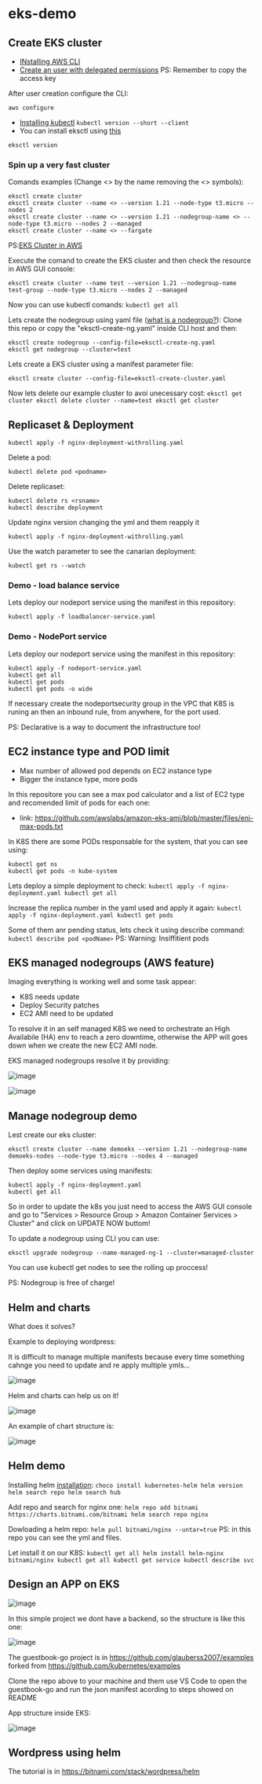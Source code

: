 # eks-demo

## Create EKS cluster
- [INstalling AWS CLI](https://docs.aws.amazon.com/cli/latest/userguide/cli-chap-install.html)
- [Create an user with delegated permissions](https://docs.aws.amazon.com/IAM/latest/UserGuide/id_users_create.html)
PS: Remember to copy the access key

After user creation configure the CLI:
````
aws configure
````
- [Installing kubectl](https://docs.aws.amazon.com/eks/latest/userguide/install-kubectl.html)
``
kubectl version --short --client
``
- You can install eksctl using [this](https://docs.aws.amazon.com/eks/latest/userguide/eksctl.html)
````
eksctl version
````
### Spin up a very fast cluster
Comands examples (Change <> by the name removing the <> symbols):
````
eksctl create cluster
eksctl create cluster --name <> --version 1.21 --node-type t3.micro --nodes 2
eksctl create cluster --name <> --version 1.21 --nodegroup-name <> --node-type t3.micro --nodes 2 --managed
eksctl create cluster --name <> --fargate
````
PS:[EKS Cluster in AWS](https://docs.aws.amazon.com/eks/latest/userguide/create-cluster.html)

Execute the comand to create the EKS cluster and then check the resource in AWS GUI console:
````
eksctl create cluster --name test --version 1.21 --nodegroup-name test-group --node-type t3.micro --nodes 2 --managed
````

Now you can use kubectl comands:
``
kubectl get all
``

Lets create the nodegroup using yaml file ([what is a nodegroup?](https://www.pulumi.com/blog/day-2-kubernetes-migrating-eks-nodegroups-with-zero-downtime)):
Clone this repo or copy the "eksctl-create-ng.yaml" inside CLI host and then:
````
eksctl create nodegroup --config-file=eksctl-create-ng.yaml
eksctl get nodegroup --cluster=test
````

Lets create a EKS cluster using a manifest parameter file:
````
eksctl create cluster --config-file=eksctl-create-cluster.yaml
````

Now lets delete our example cluster to avoi unecessary cost:
``
eksctl get cluster
eksctl delete cluster --name=test
eksctl get cluster
``

## Replicaset & Deployment
````
kubectl apply -f nginx-deployment-withrolling.yaml
````

Delete a pod:
````
kubectl delete pod <podname>
````

Delete replicaset:
````
kubectl delete rs <rsname>
kubectl describe deployment
````

Update nginx version changing the yml and them reapply it
````
kubectl apply -f nginx-deployment-withrolling.yaml
````

Use the watch parameter to see the canarian deployment:
````
kubectl get rs --watch
````

### Demo - load balance service

Lets deploy our nodeport service using the manifest in this repository:
````
kubectl apply -f loadbalancer-service.yaml
````

### Demo - NodePort service

Lets deploy our nodeport service using the manifest in this repository:
````
kubectl apply -f nodeport-service.yaml
kubectl get all
kubectl get pods
kubectl get pods -o wide
````

If necessary create the nodeportsecurity group in the VPC that K8S is runing an then an inbound rule, from anywhere, for the port used.

PS: Declarative is a way to document the infrastructure too!

## EC2 instance type and POD limit

- Max number of allowed pod depends on EC2 instance type
- Bigger the instance type, more pods

In this repositore you can see a max pod calculator and a list of EC2 type and recomended limit of pods for each one:

- link: https://github.com/awslabs/amazon-eks-ami/blob/master/files/eni-max-pods.txt

In K8S there are some PODs responsable for the system, that you can see using:
````
kubectl get ns
kubectl get pods -n kube-system
````
Lets deploy a simple deployment to check:
``
kubectl apply -f nginx-deployment.yaml
kubectl get all
``

Increase the replica number in the yaml used and apply it again:
``
kubectl apply -f nginx-deployment.yaml
kubectl get pods
``

Some of them anr pending status, lets check it using describe command:
``
kubectl describe pod <podName>
``
PS: Warning: Insiffitient pods

## EKS managed nodegroups (AWS feature)

Imaging everything is working well and some task appear:
- K8S needs update
- Deploy Security patches
- EC2 AMI need to be updated

To resolve it in an self managed K8S we need to orchestrate an High Availabile (HA) env to reach a zero downtime, otherwise the APP will goes down when we create the new EC2 AMI node.

EKS managed nodegroups resolve it by providing:

![image](https://user-images.githubusercontent.com/22028539/129732351-2bae65e3-d192-4030-b8c2-d201833ef792.png)

![image](https://user-images.githubusercontent.com/22028539/129732743-118d8286-1cfb-42e0-bd65-e1b312a9ed3f.png)

## Manage nodegroup demo

Lest create our eks cluster:
````
eksctl create cluster --name demoeks --version 1.21 --nodegroup-name demoeks-nodes --node-type t3.micro --nodes 4 --managed
````

Then deploy some services using manifests:
````
kubectl apply -f nginx-deployment.yaml
kubectl get all
````

So in order to update the k8s you just need to access the AWS GUI console and go to "Services > Resource Group > Amazon Container Services > Cluster" and click on UPDATE NOW buttom!

To update a nodegroup using CLI you can use:
````
eksctl upgrade nodegroup --name-managed-ng-1 --cluster=managed-cluster
````

You can use kubectl get nodes to see the rolling up proccess!

PS: Nodegroup is free of charge!

## Helm and charts

What does it solves?

Example to deploying wordpress:

It is difficult to manage multiple manifests because every time something cahnge you need to update and re apply multiple ymls...

![image](https://user-images.githubusercontent.com/22028539/129738630-8e873032-3ffe-4385-9620-9166779de950.png)

Helm and charts can help us on it!

![image](https://user-images.githubusercontent.com/22028539/129740573-d6f12bd0-2fd5-4484-9ade-0863e79b20b5.png)

An example of chart structure is:

![image](https://user-images.githubusercontent.com/22028539/129740837-be307992-6886-4597-b22a-60b5aa55378c.png)

## Helm demo

Installing helm [installation](https://helm.sh/docs/intro/install/):
``
choco install kubernetes-helm
helm version
helm search repo
helm search hub
``

Add repo and search for nginx one:
``
helm repo add bitnami https://charts.bitnami.com/bitnami
helm search repo nginx
``

Dowloading a helm repo:
``
helm pull bitnami/nginx --untar=true
``
PS: in this repo you can see the yml and files.

Let install it on our K8S:
``
kubectl get all
helm install helm-nginx bitnami/nginx
kubectl get all
kubectl get service
kubectl describe svc
``
## Design an APP on EKS

![image](https://user-images.githubusercontent.com/22028539/129767462-05f5ee0d-6671-4140-a42f-80456e9950ed.png)

In this simple project we dont have a backend, so the structure is like this one:

![image](https://user-images.githubusercontent.com/22028539/129768133-9339acbc-186a-499e-a704-66c48bd79a43.png)

The guestbook-go project is in https://github.com/glauberss2007/examples forked from https://github.com/kubernetes/examples

Clone the repo above to your machine and them use VS Code to open the guestbook-go and run the json manifest acording to steps showed on README

App structure inside EKS:

![image](https://user-images.githubusercontent.com/22028539/129779865-c1b302e3-36d7-4076-a5d0-e897828b22d3.png)

## Wordpress using helm

The tutorial is in https://bitnami.com/stack/wordpress/helm



